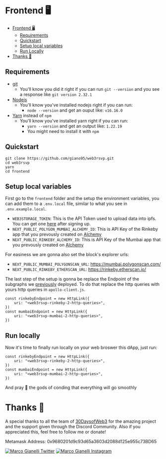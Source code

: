 # Frontend 🖥

-   [Frontend 🖥](#frontend-🖥)
    -   [Requirements](#requirements)
    -   [Quickstart](#quickstart)
    -   [Setup local variables](#setup-local-variables)
    -   [Run Locally](#run-locally)
-   [Thanks 🎉](#thanks-🎉)

## Requirements

-   [git](https://git-scm.com/book/en/v2/Getting-Started-Installing-Git)
    -   You'll know you did it right if you can run `git --version` and you see a response like `git version 2.32.1`
-   [Nodejs](https://nodejs.org/en/)
    -   You'll know you've installed nodejs right if you can run:
        -   `node --version` and get an ouput like: `v16.16.0`
-   [Yarn](https://classic.yarnpkg.com/lang/en/docs/install/) instead of `npm`
    -   You'll know you've installed yarn right if you can run:
        -   `yarn --version` and get an output like: `1.22.19`
        -   You might need to install it with `npm`

## Quickstart

```
git clone https://github.com/giano95/web3rsvp.git
cd web3rsvp
yarn
cd frontend
```

## Setup local variables

First go to the `frontend` folder and the setup the environment variables, you can add them to a `.env.local` file, similar to what you see in `.env.example.local`.

-   `WEB3STORAGE_TOKEN`: This is the API Token used to upload data into ipfs. You can get one [here](https://web3.storage/tokens/) after signing up.
-   `NEXT_PUBLIC_POLYGON_MUMBAI_ALCHEMY_ID`: This is API Key of the Rinkeby app that you prevously created on [Alchemy](https://alchemy.com/?a=673c802981)
-   `NEXT_PUBLIC_RINKEBY_ALCHEMY_ID`: This is API Key of the Mumbai app that you prevously created on [Alchemy](https://alchemy.com/?a=673c802981)

For easiness we are gonna also set the block's explorer urls:

-   `NEXT_PUBLIC_MUMBAI_POLYGONSCAN_URL`: https://mumbai.polygonscan.com/
-   `NEXT_PUBLIC_RINKEBY_ETHERSCAN_URL`: https://rinkeby.etherscan.io/

The last step of the setup is gonna be replace the Endpoint of the subgraphs we [previously](#the-graph) deployed. To do that replace the http queries with yours http queries in `apollo-client.js`.

```
const rinkebyEndpoint = new HttpLink({
    uri: "<web3rsvp-rinkeby-2-http-queries>",
})
const mumbaiEndpoint = new HttpLink({
    uri: "<web3rsvp-mumbai-2-http-queries>",
})
```

## Run locally

Now it's time to finally run locally on your web broswer this dApp, just run:

```
const rinkebyEndpoint = new HttpLink({
    uri: "<web3rsvp-rinkeby-2-http-queries>",
})
const mumbaiEndpoint = new HttpLink({
    uri: "<web3rsvp-mumbai-2-http-queries>",
})
```

And pray 🙏 the gods of conding that everything will go smoothly

# Thanks 🎉

A special thanks to all the team of [30DaysofWeb3](https://www.30daysofweb3.xyz/) for the amazing project and the support given through the Discord Community. Also if you appreciated this, feel free to follow me or donate!

Metamask Address: 0x9680201d9c93d65a3603d2088d125e955c73BD65

[![Marco Gianelli Twitter](https://img.shields.io/badge/Twitter-1DA1F2?style=for-the-badge&logo=twitter&logoColor=white)](https://twitter.com/ERC_721Holder)
[![Marco Gianelli Instagram](https://img.shields.io/badge/Instagram-E4405F?style=for-the-badge&logo=instagram&logoColor=white)](https://www.instagram.com/marco_gianelli_ifbbbro/)

